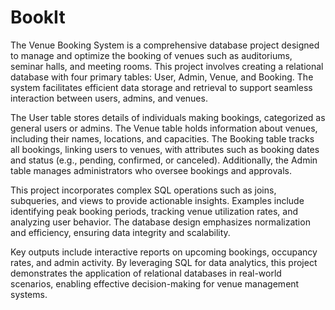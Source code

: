 # BookIt

The Venue Booking System is a comprehensive database project designed to manage and optimize the booking of venues such as auditoriums, seminar halls, and meeting rooms. This project involves creating a relational database with four primary tables: User, Admin, Venue, and Booking. The system facilitates efficient data storage and retrieval to support seamless interaction between users, admins, and venues.

The User table stores details of individuals making bookings, categorized as general users or admins. The Venue table holds information about venues, including their names, locations, and capacities. The Booking table tracks all bookings, linking users to venues, with attributes such as booking dates and status (e.g., pending, confirmed, or canceled). Additionally, the Admin table manages administrators who oversee bookings and approvals.

This project incorporates complex SQL operations such as joins, subqueries, and views to provide actionable insights. Examples include identifying peak booking periods, tracking venue utilization rates, and analyzing user behavior. The database design emphasizes normalization and efficiency, ensuring data integrity and scalability.

Key outputs include interactive reports on upcoming bookings, occupancy rates, and admin activity. By leveraging SQL for data analytics, this project demonstrates the application of relational databases in real-world scenarios, enabling effective decision-making for venue management systems.
